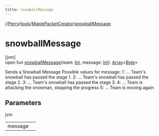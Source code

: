 ```yaml
---
title: snowballMessage
---
```

//[Perry](../../../index.html)/[tools](../index.html)/[MaplePacketCreator](index.html)/[snowballMessage](snowball-message.html)



# snowballMessage



[jvm]\
open fun [snowballMessage](snowball-message.html)(team: [Int](https://kotlinlang.org/api/latest/jvm/stdlib/kotlin/-int/index.html), message: [Int](https://kotlinlang.org/api/latest/jvm/stdlib/kotlin/-int/index.html)): [Array](https://kotlinlang.org/api/latest/jvm/stdlib/kotlin/-array/index.html)&lt;[Byte](https://kotlinlang.org/api/latest/jvm/stdlib/kotlin/-byte/index.html)&gt;



Sends a Snowball Message Possible values for message: 1: ... Team's snowball has passed the stage 1. 2: ... Team's snowball has passed the stage 2. 3: ... Team's snowball has passed the stage 3. 4: ... Team is attacking the snowman, stopping the progress 5: ... Team is moving again



## Parameters


jvm

| | |
|---|---|
| message |  |




